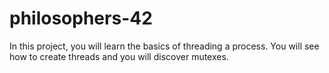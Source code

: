 # philosophers-42
In this project, you will learn the basics of threading a process. You will see how to create threads and you will discover mutexes.
